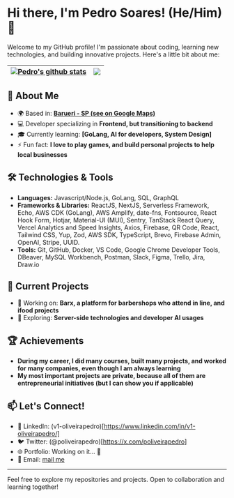 # Hi there, I'm Pedro Soares! (He/Him) 👋

Welcome to my GitHub profile! I'm passionate about coding, learning new technologies, and building innovative projects. Here's a little bit about me:


| <a href="https://github.com/pedroSoaresll/github-readme-stats"><img align="center" src="https://github-readme-stats-ten-nu-13.vercel.app/api?username=pedroSoaresll&show_icons=true&include_all_commits=true&theme=buefy&hide_border=true&v=1" alt="Pedro's github stats" /></a> | <a href="https://github.com/pedroSoaresll/github-readme-stats"><img align="center" src="https://github-readme-stats-ten-nu-13.vercel.app/api/top-langs/?username=pedroSoaresll&layout=compact&theme=buefy&hide_border=true&v=1" /></a> |
| ------------- | ------------- |

## 🚀 About Me

- 🌍 Based in: **[Barueri - SP (see on Google Maps)](https://maps.app.goo.gl/AwBEiy2FNgMPNui3A)**
- 💻 Developer specializing in **Frontend, but transitioning to backend**
- 🎓 Currently learning: **[GoLang, AI for developers, System Design]**
- ⚡ Fun fact: **I love to play games, and build personal projects to help local businesses**

## 🛠️ Technologies & Tools

- **Languages:** Javascript/Node.js, GoLang, SQL, GraphQL
- **Frameworks & Libraries:** ReactJS, NextJS, Serverless Framework, Echo, AWS CDK (GoLang), AWS Amplify, date-fns, Fontsource, React Hook Form, Hotjar, Material-UI (MUI), Sentry, TanStack React Query, Vercel Analytics and Speed Insights, Axios, Firebase, QR Code, React, Tailwind CSS, Yup, Zod, AWS SDK, TypeScript, Brevo, Firebase Admin, OpenAI, Stripe, UUID.
- **Tools:** Git, GitHub, Docker, VS Code, Google Chrome Developer Tools, DBeaver, MySQL Workbench, Postman, Slack, Figma, Trello, Jira, Draw.io

## 🌱 Current Projects

- 🔭 Working on: **Barx, a platform for barbershops who attend in line, and ifood projects**
- 🧠 Exploring: **Server-side technologies and developer AI usages**

## 🏆 Achievements

- **During my career, I did many courses, built many projects, and worked for many companies, even though I am always learning**
- **My most important projects are private, because all of them are entrepreneurial initiatives (but I can show you if applicable)**

## 📫 Let's Connect!

- 💼 LinkedIn: (v1-oliveirapedro)[https://www.linkedin.com/in/v1-oliveirapedro/]
- 🐦 Twitter: (@poliveirapedro)[https://x.com/poliveirapedro]
- 🌐 Portfolio: Working on it... 🚧
- 📧 Email: [mail me](mailto:pedrodepaivasoaresll@gmail.com)

---

Feel free to explore my repositories and projects. Open to collaboration and learning together!


